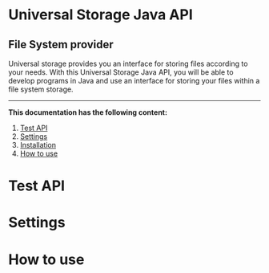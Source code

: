 # Universal Storage Java API
## File System provider

Universal storage provides you an interface for storing files according to your needs.  With this Universal Storage Java API, you will be able to develop programs in Java and use an interface for storing your files within a file system storage.

<hr>

**This documentation has the following content:**

1. [Test API](#test-api)
2. [Settings](#settings)
  1. [Installation](#installation)
3. [How to use](#how-to-use)

# Test API

# Settings

# How to use
